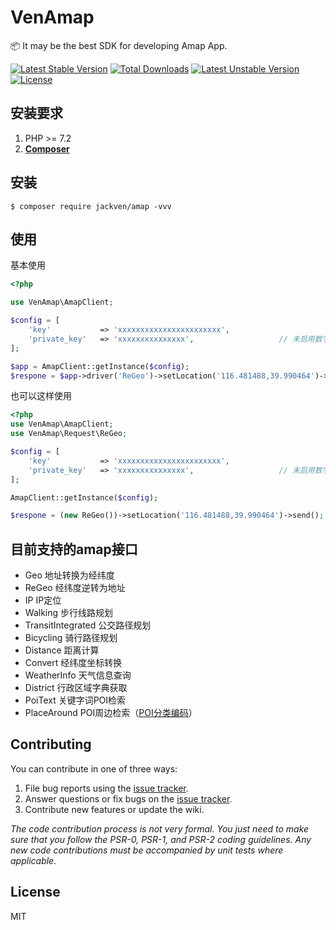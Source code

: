 <h1 >VenAmap</h1>

<p>📦 It may be the best SDK for developing Amap App.</p>

[![Latest Stable Version](https://poser.pugx.org/jackven/amap/v)](//packagist.org/packages/jackven/amap) [![Total Downloads](https://poser.pugx.org/jackven/amap/downloads)](//packagist.org/packages/jackven/amap) [![Latest Unstable Version](https://poser.pugx.org/jackven/amap/v/unstable)](//packagist.org/packages/jackven/amap) [![License](https://poser.pugx.org/jackven/amap/license)](//packagist.org/packages/jackven/amap)

## 安装要求

1. PHP >= 7.2
2. **[Composer](https://getcomposer.org/)**

## 安装

```shell
$ composer require jackven/amap -vvv
```

## 使用

基本使用

```php
<?php

use VenAmap\AmapClient;

$config = [
    'key'           => 'xxxxxxxxxxxxxxxxxxxxxxx',
    'private_key'   => 'xxxxxxxxxxxxxxx',                   // 未启用数字签名不用设置该项
];

$app = AmapClient::getInstance($config);
$respone = $app->driver('ReGeo')->setLocation('116.481488,39.990464')->send();

```

也可以这样使用

```php
<?php
use VenAmap\AmapClient;
use VenAmap\Request\ReGeo;

$config = [
    'key'           => 'xxxxxxxxxxxxxxxxxxxxxxx',
    'private_key'   => 'xxxxxxxxxxxxxxx',                   // 未启用数字签名不用设置该项
];

AmapClient::getInstance($config);

$respone = (new ReGeo())->setLocation('116.481488,39.990464')->send();

```

## 目前支持的amap接口

-  Geo          地址转换为经纬度
-  ReGeo        经纬度逆转为地址
-  IP           IP定位
-  Walking      步行线路规划
-  TransitIntegrated  公交路径规划
-  Bicycling    骑行路径规划
-  Distance     距离计算
-  Convert      经纬度坐标转换
-  WeatherInfo  天气信息查询
-  District     行政区域字典获取
-  PoiText      关键字词POI检索
-  PlaceAround  POI周边检索（<a href="https://lbs.amap.com/api/webservice/download" target="_blank">POI分类编码</a>）

## Contributing

You can contribute in one of three ways:

1. File bug reports using the [issue tracker](https://github.com/cnjackven/amap/issues).
2. Answer questions or fix bugs on the [issue tracker](https://github.com/cnjackven/amap/issues).
3. Contribute new features or update the wiki.

_The code contribution process is not very formal. You just need to make sure that you follow the PSR-0, PSR-1, and PSR-2 coding guidelines. Any new code contributions must be accompanied by unit tests where applicable._

## License

MIT
